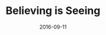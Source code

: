 ---
title: "Believing is Seeing"
speaker: "Barry Gin"
date: "2016-09-11"
sermonUrl: "//35.190.93.184/sermons/20160911_sunday_barry_gin_believing_is_seeing.mp3"
---